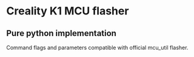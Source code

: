 # Creality K1 MCU flasher
## Pure python implementation

Command flags and parameters compatible with official mcu_util flasher.